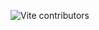 ![Vite contributors](https://contributors.aika.dev/Genera1Developer/UnderGlow/contributors.svg?max=44)
